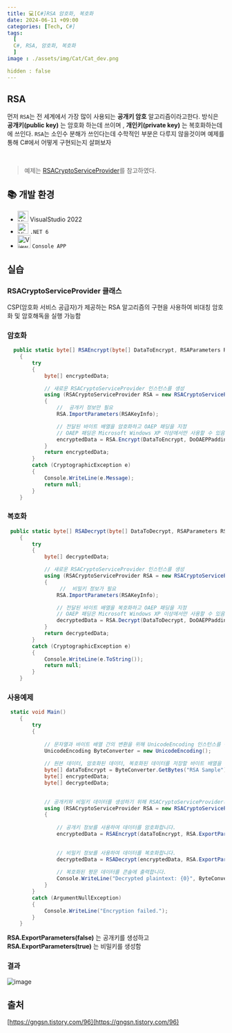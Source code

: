 ```yaml
---
title: 💻[C#]RSA 암호화, 복호화
date: 2024-06-11 +09:00
categories: [Tech, C#]
tags:
  [
  C#, RSA, 암호화, 복호화
  ]
image : ./assets/img/Cat/Cat_dev.png

hidden : false
---
```



## RSA

먼저 `RSA`는 전 세계에서 가장 많이 사용되는 **공개키 암호**  알고리즘이라고한다. 방식은 **공개키(public key)** 는 암호화 하는데 쓰이며 , **개인키(private key)** 는 복호화하는데에 쓰인다. `RSA`는 소인수 분해가 쓰인다는데 수학적인 부분은 다루지 않을것이며 예제를 통해 C#에서 어떻게 구현되는지 살펴보자

<br>

> 예제는 [RSACryptoServiceProvider](https://learn.microsoft.com/ko-kr/dotnet/api/system.security.cryptography.rsacryptoserviceprovider?view=net-6.0)를 참고하였다.


## 📚 개발 환경

* <img src="https://cdn3.emoji.gg/emojis/8574_visual_studio.png" alt="View" width="25" height="25"> VisualStudio 2022
* <img src="https://cdn3.emoji.gg/emojis/3846-dotnet.png" alt="View" width="25" height="25"> `.NET 6`
*  <img src="https://cdn3.emoji.gg/emojis/1739_CMD.png" alt="View" width="30" height="30">  `Console APP` 

## 실습

### RSACryptoServiceProvider 클래스

CSP(암호화 서비스 공급자)가 제공하는 RSA 알고리즘의 구현을 사용하여 비대칭 암호화 및 암호해독을 실행 가능함


### 암호화 
```csharp
  public static byte[] RSAEncrypt(byte[] DataToEncrypt, RSAParameters RSAKeyInfo, bool DoOAEPPadding)
    {
        try
        {
            byte[] encryptedData;

            // 새로운 RSACryptoServiceProvider 인스턴스를 생성
            using (RSACryptoServiceProvider RSA = new RSACryptoServiceProvider())
            {
                //  공개키 정보만 필요
                RSA.ImportParameters(RSAKeyInfo);

                // 전달된 바이트 배열을 암호화하고 OAEP 패딩을 지정
                // OAEP 패딩은 Microsoft Windows XP 이상에서만 사용할 수 있음
                encryptedData = RSA.Encrypt(DataToEncrypt, DoOAEPPadding);
            }
            return encryptedData;
        }
        catch (CryptographicException e)
        {
            Console.WriteLine(e.Message);
            return null;
        }
    }
```

### 복호화
```csharp
 public static byte[] RSADecrypt(byte[] DataToDecrypt, RSAParameters RSAKeyInfo, bool DoOAEPPadding)
    {
        try
        {
            byte[] decryptedData;

            // 새로운 RSACryptoServiceProvider 인스턴스를 생성
            using (RSACryptoServiceProvider RSA = new RSACryptoServiceProvider())
            {
                 //  비밀키 정보가 필요
                RSA.ImportParameters(RSAKeyInfo);

                // 전달된 바이트 배열을 복호화하고 OAEP 패딩을 지정
                // OAEP 패딩은 Microsoft Windows XP 이상에서만 사용할 수 있음
                decryptedData = RSA.Decrypt(DataToDecrypt, DoOAEPPadding);
            }
            return decryptedData;
        }
        catch (CryptographicException e)
        {
            Console.WriteLine(e.ToString());
            return null;
        }
    }
```

### 사용예제
```csharp
 static void Main()
    {
        try
        {
        
            // 문자열과 바이트 배열 간의 변환을 위해 UnicodeEncoding 인스턴스를 생성합니다.
            UnicodeEncoding ByteConverter = new UnicodeEncoding();
 
            // 원본 데이터, 암호화된 데이터, 복호화된 데이터를 저장할 바이트 배열을 생성합니다.
            byte[] dataToEncrypt = ByteConverter.GetBytes("RSA Sample");
            byte[] encryptedData;
            byte[] decryptedData;

     
            // 공개키와 비밀키 데이터를 생성하기 위해 RSACryptoServiceProvider의 새로운 인스턴스를 생성합니다.
            using (RSACryptoServiceProvider RSA = new RSACryptoServiceProvider())
            {
 
                // 공개키 정보를 사용하여 데이터를 암호화합니다.
                encryptedData = RSAEncrypt(dataToEncrypt, RSA.ExportParameters(false), false);

        
                // 비밀키 정보를 사용하여 데이터를 복호화합니다.
                decryptedData = RSADecrypt(encryptedData, RSA.ExportParameters(true), false);
       
                // 복호화된 평문 데이터를 콘솔에 출력합니다.
                Console.WriteLine("Decrypted plaintext: {0}", ByteConverter.GetString(decryptedData));
            }
        }
        catch (ArgumentNullException)
        {
            Console.WriteLine("Encryption failed.");
        }
    }

```

**RSA.ExportParameters(false)** 는 공개키를 생성하고  **RSA.ExportParameters(true)** 는 비밀키를 생성함

### 결과

![image](https://github.com/Gubeommo/TIL/assets/86589565/1ff8f1db-b883-44b2-b967-2eeef8a98d1e)


## 출처

[https://gngsn.tistory.com/96](https://gngsn.tistory.com/96)